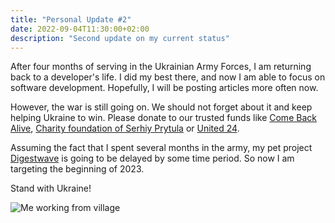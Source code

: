 ```yaml
---
title: "Personal Update #2"
date: 2022-09-04T11:30:00+02:00
description: "Second update on my current status"
---
```


After four months of serving in the Ukrainian Army Forces, I am returning back to a developer's life. I did my best there, and now I am able to focus on software development. Hopefully, I will be posting articles more often now.

However, the war is still going on. We should not forget about it and keep helping Ukraine to win. Please donate to our trusted funds like [Come Back Alive](https://savelife.in.ua/en/), [Charity foundation of Serhiy Prytula](https://prytulafoundation.org/en) or [United 24](https://u24.gov.ua).

Assuming the fact that I spent several months in the army, my pet project [Digestwave](https://github.com/ruslanlesko/digestwave/) is going to be delayed by some time period. So now I am targeting the beginning of 2023.

Stand with Ukraine!

![Me working from village](/me_working_from_village.jpg "Me working from village")